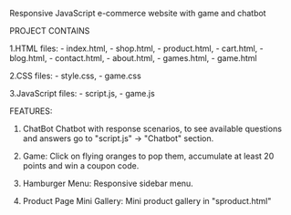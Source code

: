 Responsive JavaScript e-commerce website with game and chatbot

PROJECT CONTAINS

1.HTML files:
    - index.html,
    - shop.html,
    - product.html,
    - cart.html,
    - blog.html,
    - contact.html,
    - about.html,
    - games.html,
    - game.html

2.CSS files:
    - style.css,
    - game.css

3.JavaScript files:
    - script.js,
    - game.js

FEATURES:

1. ChatBot
    Chatbot with response scenarios, to see available questions and answers go to "script.js" -> "Chatbot" section.

2. Game:
    Click on flying oranges to pop them, accumulate at least 20 points and win a coupon code.

3. Hamburger Menu:
    Responsive sidebar menu.

4. Product Page Mini Gallery:
    Mini product gallery in "sproduct.html"
